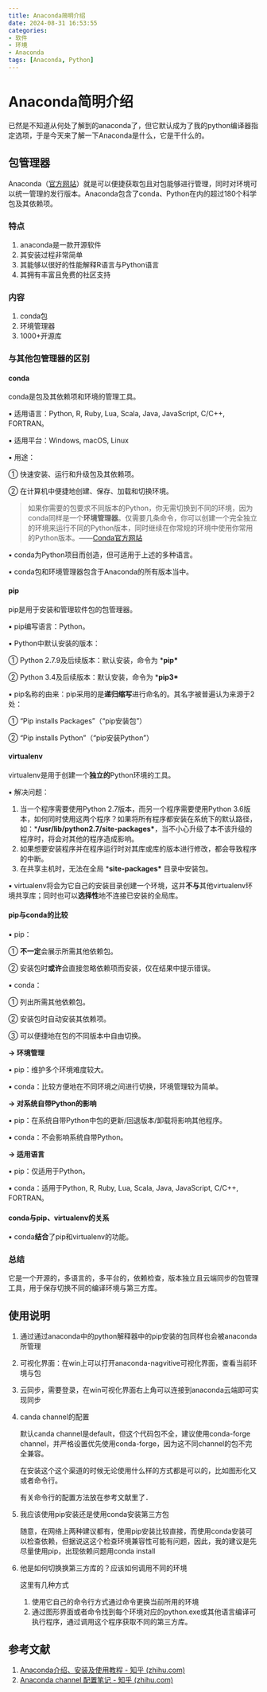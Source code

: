 ```yaml
---
title: Anaconda简明介绍
date: 2024-08-31 16:53:55
categories:
- 软件
- 环境
- Anaconda
tags: [Anaconda, Python]
---
```


# Anaconda简明介绍

已然是不知道从何处了解到的anaconda了，但它默认成为了我的python编译器指定选项，于是今天来了解一下Anaconda是什么，它是干什么的。

## 包管理器

Anaconda（[官方网站](https://www.anaconda.com/download/#macos)）就是可以便捷获取包且对包能够进行管理，同时对环境可以统一管理的发行版本。Anaconda包含了conda、Python在内的超过180个科学包及其依赖项。

### 特点

1. anaconda是一款开源软件
2. 其安装过程非常简单
3. 其能够以很好的性能解释R语言与Python语言
4. 其拥有丰富且免费的社区支持

### 内容

1. conda包
2. 环境管理器
3. 1000+开源库

### 与其他包管理器的区别

#### conda

conda是包及其依赖项和环境的管理工具。

▪ 适用语言：Python, R, Ruby, Lua, Scala, Java, JavaScript, C/C++, FORTRAN。

▪ 适用平台：Windows, macOS, Linux

▪ 用途：

① 快速安装、运行和升级包及其依赖项。

② 在计算机中便捷地创建、保存、加载和切换环境。

> 如果你需要的包要求不同版本的Python，你无需切换到不同的环境，因为conda同样是一个**环境管理器**。仅需要几条命令，你可以创建一个完全独立的环境来运行不同的Python版本，同时继续在你常规的环境中使用你常用的Python版本。——[Conda官方网站](https://conda.io/docs/)

▪ conda为Python项目而创造，但可适用于上述的多种语言。

▪ conda包和环境管理器包含于Anaconda的所有版本当中。

#### pip

pip是用于安装和管理软件包的包管理器。

▪ pip编写语言：Python。

▪ Python中默认安装的版本：

① Python 2.7.9及后续版本：默认安装，命令为 ***pip\***

② Python 3.4及后续版本：默认安装，命令为 ***pip3\***

▪ pip名称的由来：pip采用的是**递归缩写**进行命名的。其名字被普遍认为来源于2处：

① “Pip installs Packages”（“pip安装包”）

② “Pip installs Python”（“pip安装Python”）

#### **virtualenv**

virtualenv是用于创建一个**独立的**Python环境的工具。

▪ 解决问题：

1. 当一个程序需要使用Python 2.7版本，而另一个程序需要使用Python 3.6版本，如何同时使用这两个程序？如果将所有程序都安装在系统下的默认路径，如：***/usr/lib/python2.7/site-packages\***，当不小心升级了本不该升级的程序时，将会对其他的程序造成影响。
2. 如果想要安装程序并在程序运行时对其库或库的版本进行修改，都会导致程序的中断。
3. 在共享主机时，无法在全局 ***site-packages\*** 目录中安装包。

▪ virtualenv将会为它自己的安装目录创建一个环境，这并**不与**其他virtualenv环境共享库；同时也可以**选择性**地不连接已安装的全局库。

#### pip与conda的比较

▪ pip：

① **不一定**会展示所需其他依赖包。

② 安装包时**或许**会直接忽略依赖项而安装，仅在结果中提示错误。

▪ conda：

① 列出所需其他依赖包。

② 安装包时自动安装其依赖项。

③ 可以便捷地在包的不同版本中自由切换。

**→ 环境管理**

▪ pip：维护多个环境难度较大。

▪ conda：比较方便地在不同环境之间进行切换，环境管理较为简单。

**→ 对系统自带Python的影响**

▪ pip：在系统自带Python中包的更新/回退版本/卸载将影响其他程序。

▪ conda：不会影响系统自带Python。

**→ 适用语言**

▪ pip：仅适用于Python。

▪ conda：适用于Python, R, Ruby, Lua, Scala, Java, JavaScript, C/C++, FORTRAN。

#### conda与pip、virtualenv的关系

▪ conda**结合**了pip和virtualenv的功能。

### 总结

它是一个开源的，多语言的，多平台的，依赖检查，版本独立且云端同步的包管理工具，用于保存切换不同的编译环境与第三方库。

## 使用说明

1. 通过通过anaconda中的python解释器中的pip安装的包同样也会被anaconda所管理

2. 可视化界面：在win上可以打开anaconda-nagvitive可视化界面，查看当前环境与包

3. 云同步，需要登录，在win可视化界面右上角可以连接到anaconda云端即可实现同步

4. canda channel的配置

   默认canda channel是default，但这个代码包不全，建议使用conda-forge channel，并严格设置优先使用conda-forge，因为这不同channel的包不完全兼容。

   在安装这个这个渠道的时候无论使用什么样的方式都是可以的，比如图形化又或者命令行。

   有关命令行的配置方法放在参考文献里了．

5. 我应该使用pip安装还是使用conda安装第三方包

   随意，在网络上两种建议都有，使用pip安装比较直接，而使用conda安装可以检查依赖，但据说这这个检查环境兼容性可能有问题，因此，我的建议是先尽量使用pip，出现依赖问题用conda install

6. 他是如何切换换第三方库的？应该如何调用不同的环境

   这里有几种方式

   1. 使用它自己的命令行方式通过命令更换当前所用的环境
   2. 通过图形界面或者命令找到每个环境对应的python.exe或其他语言编译可执行程序，通过调用这个程序获取不同的第三方库。

## 参考文献

1. [Anaconda介绍、安装及使用教程 - 知乎 (zhihu.com)](https://zhuanlan.zhihu.com/p/32925500)
2. [Anaconda channel 配置笔记 - 知乎 (zhihu.com)](https://zhuanlan.zhihu.com/p/349081344)